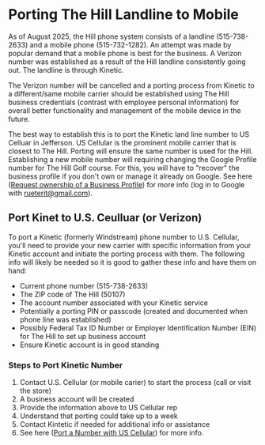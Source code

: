 # Porting The Hill Landline to Mobile 

As of August 2025, the Hill phone system consists of a landline (515-738-2633) and a mobile phone (515-732-1282). An attempt was made by popular demand that a mobile phone is best for the business. A Verizon number was established as a result of the Hill landline consistently going out. The landline is through Kinetic. 

The Verizon number will be cancelled and a porting process from Kinetic to a different/same mobile carrier should be established using The Hill business credentials (contrast with employee personal information) for overall better functionality and management of the mobile device in the future. 

The best way to establish this is to port the Kinetic land line number to US Celluar in Jefferson. US Cellular is the prominent mobile carrier that is closest to The Hill. Porting will ensure the same number is used for the Hill. Establishing a new mobile number will requiring changing the Google Profile number for The Hill Golf course. For this, you will have to "recover" the business profile if you don't own or manage it already on Google. See here ([Request ownership of a Business Profile](https://support.google.com/business/answer/4566671?hl=en)) for more info (log in to Google with rueterit@gmail.com). 

## Port Kinet to U.S. Ceulluar (or Verizon) 
To port a Kinetic (formerly Windstream) phone number to U.S. Cellular, you'll need to provide your new carrier with specific information from your Kinetic account and initiate the porting process with them. The following info will likely be needed so it is good to gather these info and have them on hand: 
- Current phone number (515-738-2633)
- The ZIP code of The Hill (50107)
- The account number associated with your Kinetic service
- Potentially a porting PIN or passcode (created and documented when phone line was established)
- Possibly Federal Tax ID Number or Employer Identification Number (EIN) for The Hill to set up business account
- Ensure Kinetic account is in good standing

### Steps to Port Kinetic Number
1. Contact U.S. Cellular (or mobile carier) to start the process (call or visit the store)
2. A business account will be created
3. Provide the information above to US Cellular rep
4. Understand that porting could take up to a week
5. Contact Kintetic if needed for additional info or assistance
6. See here ([Port a Number with US Cellular](https://www.uscellular.com/support/faq/port-number)) for more info. 

